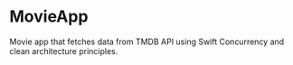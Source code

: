 # MovieApp
Movie app that fetches data from TMDB API using Swift Concurrency and clean architecture principles.
